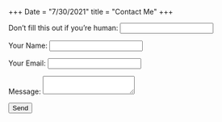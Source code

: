 +++
Date = "7/30/2021"
title = "Contact Me"
+++

<form name="contact" method="POST" data-netlify-recaptcha="true" netlify-honeypot="bot-field" data-netlify="true">
  <p class="hidden">
    <label>Don’t fill this out if you’re human: <input name="bot-field" /></label>
  </p>
  <p>
    <label>Your Name: <input type="text" name="name" /></label>   
  </p>
  <p>
    <label>Your Email: <input type="email" name="email" /></label>
  </p>
  <p>
    <label>Message: <textarea name="message"></textarea></label>
  </p>
    </p>
  <div data-netlify-recaptcha="true"></div>
  <p>
  <p>
    <button type="submit">Send</button>
  </p>
</form>
